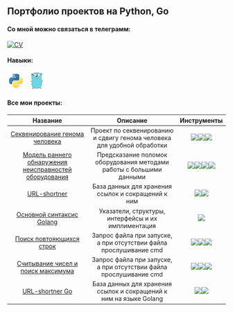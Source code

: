 ## Портфолио проектов на Python, Go

#### Со мной можно связаться в телеграмм:
<div>
  <a href="https://t.me/KirrGroos">
    <img src="https://img.shields.io/badge/Tg-white?style=for-the-badge&logo=telegram&logoColor=blue" alt="CV"/>
  </a>
</div>

#### Навыки:
<div>
  <img src="https://github.com/devicons/devicon/blob/master/icons/python/python-original.svg" title="Python" alt="Python" width="40" height="40"/>&nbsp;
  <img src="https://github.com/devicons/devicon/blob/master/icons/go/go-original.svg" title="GoLang" alt="GoLang" width="40" height="40"/>&nbsp;
</div>


#### Все мои проекты:
| Название | Описание | Инструменты |
| :--------: | :-------: | :-------: |
|[Секвенирование генома человека](https://github.com/GrosbergKirr/Science-projects/tree/main/Genes)|Проект по секвенированию и сдвигу генома человека для удобной обработки|<img src="https://img.shields.io/badge/Numpy-black?style=flat-square&logo=numpy&logoColor=orange"/><img src="https://img.shields.io/badge/Scipy-black?style=flat-square&logo=scipy&logoColor=blue"/><img src="https://img.shields.io/badge/Matplotlib-black?style=flat-square"/>|
|[Модель раннего обнаружения неисправностей оборудования](https://github.com/GrosbergKirr/Science-projects/tree/main/SEVERSTAL)|Предсказание поломок оборудования методами работы с большими данными|<img src="https://img.shields.io/badge/NumPy-black?style=flat-square&logo=numpy&logoColor=orange"/><img src="https://img.shields.io/badge/PyArrow-black?style=flat-square&logo=apache&logoColor=orange"/><img src="https://img.shields.io/badge/Dask-black?style=flat-square&logo=dask&logoColor=orange"/><img src="https://img.shields.io/badge/Sklearn-black?style=flat-square&logo=scikitlearn&logoColor=orange"/>|
|[URL-shortner](https://github.com/GrosbergKirr/Django/tree/master/url-shortner)|База данных для хранения ссылок и сокращений к ним |<img src="https://img.shields.io/badge/Django-black?style=flat-square&logo=django&logoColor=orange"/><img src="https://img.shields.io/badge/MySQL-black?style=flat-square&logo=mysql&logoColor=blue"/>|
|[Основной синтаксис Golang](https://github.com/GrosbergKirr/Go-Projects/tree/main/simple-sintax)|Указатели, структуры, интерфейсы и их имплиментация|<img src="https://img.shields.io/badge/Go-black?style=flat-square&logo=go&logoColor=blue"/>|
|[Поиск повтояющихся строк](https://github.com/GrosbergKirr/Go-Projects/tree/main/duplic-check)|Запрос файла при запуске, а при отсутствии файла прослушивание cmd |<img src="https://img.shields.io/badge/Go-black?style=flat-square&logo=go&logoColor=blue"/><img src="https://img.shields.io/badge/bufio-black?style=flat-square"/><img src="https://img.shields.io/badge/os-black?style=flat-square"/>|
|[Считывание чисел и поиск максимума](https://github.com/GrosbergKirr/Go-Projects/tree/main/digits)|Запрос файла при запуске, а при отсутствии файла прослушивание cmd |<img src="https://img.shields.io/badge/Go-black?style=flat-square&logo=go&logoColor=blue"/><img src="https://img.shields.io/badge/strconv-black?style=flat-square"/><img src="https://img.shields.io/badge/strings-black?style=flat-square"/>|
|[URL-shortner Go](https://github.com/GrosbergKirr/Go-Projects/tree/main/URL-shortner)|База данных для хранения ссылок и сокращений к ним на языке Golang|<img src="https://img.shields.io/badge/Go-black?style=flat-square&logo=go&logoColor=blue"/><img src="https://img.shields.io/badge/MySQL-black?style=flat-square&logo=mysql&logoColor=blue"/>|



